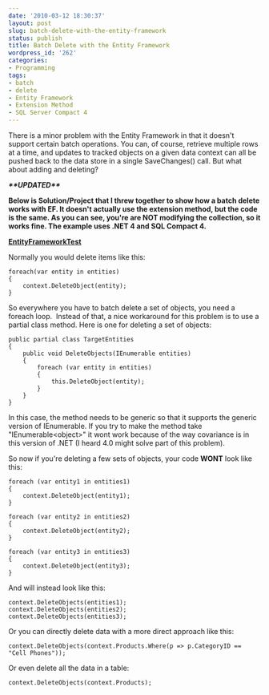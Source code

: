 ```yaml
---
date: '2010-03-12 18:30:37'
layout: post
slug: batch-delete-with-the-entity-framework
status: publish
title: Batch Delete with the Entity Framework
wordpress_id: '262'
categories:
- Programming
tags:
- batch
- delete
- Entity Framework
- Extension Method
- SQL Server Compact 4
---
```


There is a minor problem with the Entity Framework in that it doesn't support certain batch operations. You can, of course, retrieve multiple rows at a time, and updates to tracked objects on a given data context can all be pushed back to the data store in a single SaveChanges() call.  But what about adding and deleting?

***\*\*UPDATED\*\****

**Below is Solution/Project that I threw together to show how a batch delete works with EF. It doesn't actually use the extension method, but the code is the same. As you can see, you're are NOT modifying the collection, so it works fine. The example uses .NET 4 and SQL Compact 4.**

**[EntityFrameworkTest](http://www.johnnycode.com/blog/wp-content/uploads/2010/03/EntityFrameworkTest.zip)**

Normally you would delete items like this:

    
    foreach(var entity in entities)
    {
        context.DeleteObject(entity);
    }


So everywhere you have to batch delete a set of objects, you need a foreach loop.  Instead of that, a nice workaround for this problem is to use a partial class method.  Here is one for deleting a set of objects:

    
    public partial class TargetEntities
    {
        public void DeleteObjects(IEnumerable entities)
        {
            foreach (var entity in entities)
            {
                this.DeleteObject(entity);
            }
        }
    }


In this case, the method needs to be generic so that it supports the generic version of IEnumerable. If you try to make the method take "IEnumerable&lt;object&gt;" it wont work because of the way covariance is in this version of .NET (I heard 4.0 might solve part of this problem).

So now if you're deleting a few sets of objects, your code **WONT** look like this:

    
    foreach (var entity1 in entities1)
    {
        context.DeleteObject(entity1);
    }
    
    foreach (var entity2 in entities2)
    {
        context.DeleteObject(entity2);
    }
    
    foreach (var entity3 in entities3)
    {
        context.DeleteObject(entity3);
    }


And will instead look like this:

    
    context.DeleteObjects(entities1);
    context.DeleteObjects(entities2);
    context.DeleteObjects(entities3);


Or you can directly delete data with a more direct approach like this:

    
    context.DeleteObjects(context.Products.Where(p => p.CategoryID == "Cell Phones"));


Or even delete all the data in a table:

    
    context.DeleteObjects(context.Products);


